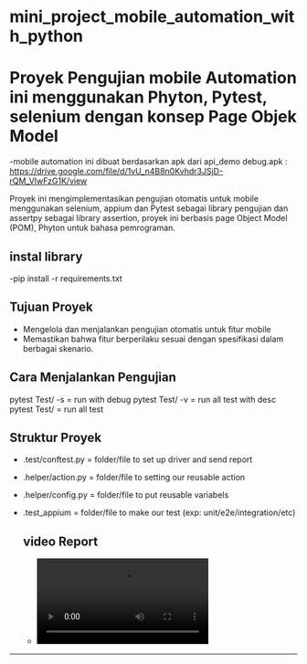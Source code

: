 # mini_project_mobile_automation_with_python

# Proyek Pengujian mobile Automation ini menggunakan Phyton, Pytest, selenium dengan konsep Page Objek Model
-mobile automation ini dibuat berdasarkan apk dari api_demo debug.apk :  https://drive.google.com/file/d/1vU_n4B8n0Kvhdr3JSjD-rQM_VIwFzG1K/view

Proyek ini mengimplementasikan pengujian otomatis untuk mobile menggunakan selenium, appium dan Pytest sebagai library pengujian dan assertpy sebagai library assertion, proyek ini berbasis page Object Model (POM), Phyton untuk bahasa pemrograman.

## instal library
-pip install -r requirements.txt 

## Tujuan Proyek
- Mengelola dan menjalankan pengujian otomatis untuk fitur mobile
- Memastikan bahwa fitur berperilaku sesuai dengan spesifikasi dalam berbagai skenario.

## Cara Menjalankan Pengujian
pytest Test/ -s     = run with debug
pytest Test/ -v     = run all test with desc
pytest  Test/       = run all test

## Struktur Proyek
- .test/conftest.py            = folder/file to set up driver and send report
- .helper/action.py             = folder/file to setting our reusable action
- .helper/config.py         = folder/file to put reusable variabels
- .test_appium                           = folder/file to make our test (exp: unit/e2e/integration/etc)
    
  ## video Report
  - ![Hasil_running1](https://github.com/YusgarRisaldiYusup/apium_python/blob/main/studio64_QUdPtd2dpu.mp4)

---
